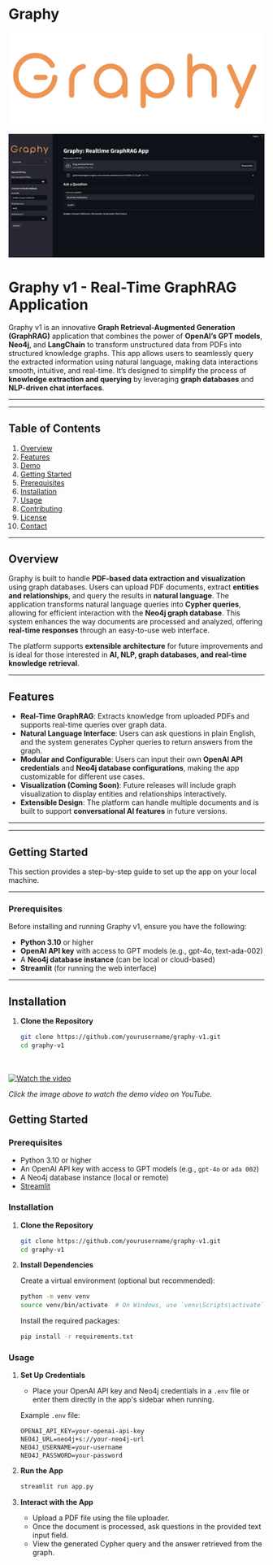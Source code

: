# Graphy

![Graphy Logo](./logo.png)

![App Screenshot](./sct.png)


# **Graphy v1 - Real-Time GraphRAG Application**

Graphy v1 is an innovative **Graph Retrieval-Augmented Generation (GraphRAG)** application that combines the power of **OpenAI’s GPT models**, **Neo4j**, and **LangChain** to transform unstructured data from PDFs into structured knowledge graphs. This app allows users to seamlessly query the extracted information using natural language, making data interactions smooth, intuitive, and real-time. It’s designed to simplify the process of **knowledge extraction and querying** by leveraging **graph databases** and **NLP-driven chat interfaces**.

---



---

## **Table of Contents**

1. [Overview](#overview)  
2. [Features](#features)  
3. [Demo](#demo)  
4. [Getting Started](#getting-started)  
5. [Prerequisites](#prerequisites)  
6. [Installation](#installation)  
7. [Usage](#usage)  
8. [Contributing](#contributing)  
9. [License](#license)  
10. [Contact](#contact)

---

## **Overview**

Graphy is built to handle **PDF-based data extraction and visualization** using graph databases. Users can upload PDF documents, extract **entities and relationships**, and query the results in **natural language**. The application transforms natural language queries into **Cypher queries**, allowing for efficient interaction with the **Neo4j graph database**. This system enhances the way documents are processed and analyzed, offering **real-time responses** through an easy-to-use web interface.

The platform supports **extensible architecture** for future improvements and is ideal for those interested in **AI, NLP, graph databases, and real-time knowledge retrieval**.

---

## **Features**

- **Real-Time GraphRAG**: Extracts knowledge from uploaded PDFs and supports real-time queries over graph data.
- **Natural Language Interface**: Users can ask questions in plain English, and the system generates Cypher queries to return answers from the graph.
- **Modular and Configurable**: Users can input their own **OpenAI API credentials** and **Neo4j database configurations**, making the app customizable for different use cases.
- **Visualization (Coming Soon)**: Future releases will include graph visualization to display entities and relationships interactively.
- **Extensible Design**: The platform can handle multiple documents and is built to support **conversational AI features** in future versions.

---


---

## **Getting Started**

This section provides a step-by-step guide to set up the app on your local machine.

---

### **Prerequisites**

Before installing and running Graphy v1, ensure you have the following:

- **Python 3.10** or higher  
- **OpenAI API key** with access to GPT models (e.g., gpt-4o, text-ada-002)  
- A **Neo4j database instance** (can be local or cloud-based)  
- **Streamlit** (for running the web interface)

---

## **Installation**

1. **Clone the Repository**

   ```bash
   git clone https://github.com/yourusername/graphy-v1.git
   cd graphy-v1




[![Watch the video](https://img.youtube.com/vi/odtGLUPXqfs/hqdefault.jpg)](https://youtu.be/odtGLUPXqfs)


*Click the image above to watch the demo video on YouTube.*

## Getting Started

### Prerequisites

- Python 3.10 or higher
- An OpenAI API key with access to GPT models (e.g., `gpt-4o` or `ada 002`)
- A Neo4j database instance (local or remote)
- [Streamlit](https://streamlit.io/)

### Installation

1. **Clone the Repository**

   ```bash
   git clone https://github.com/yourusername/graphy-v1.git
   cd graphy-v1
   ```

2. **Install Dependencies**

   Create a virtual environment (optional but recommended):

   ```bash
   python -m venv venv
   source venv/bin/activate  # On Windows, use `venv\Scripts\activate`
   ```

   Install the required packages:

   ```bash
   pip install -r requirements.txt
   ```

### Usage

1. **Set Up Credentials**

   - Place your OpenAI API key and Neo4j credentials in a `.env` file or enter them directly in the app's sidebar when running.

   Example `.env` file:

   ```env
   OPENAI_API_KEY=your-openai-api-key
   NEO4J_URL=neo4j+s://your-neo4j-url
   NEO4J_USERNAME=your-username
   NEO4J_PASSWORD=your-password
   ```

2. **Run the App**

   ```bash
   streamlit run app.py
   ```

3. **Interact with the App**

   - Upload a PDF file using the file uploader.
   - Once the document is processed, ask questions in the provided text input field.
   - View the generated Cypher query and the answer retrieved from the graph.




